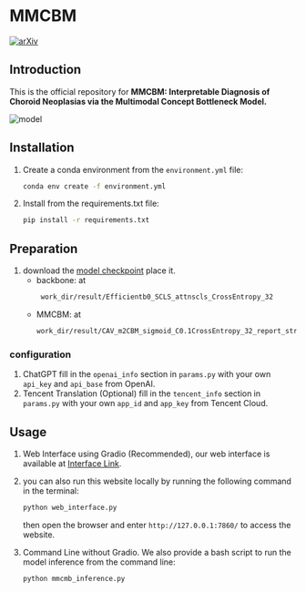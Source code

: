 #  MMCBM 
[![arXiv](https://img.shields.io/badge/arXiv-MMCBM-b31b1b.svg)](https://arxiv.org/abs/2403.05606)


## Introduction
This is the official repository for **MMCBM: Interpretable Diagnosis of Choroid Neoplasias via the Multimodal Concept
Bottleneck Model.**

![model](images/Fig1_v2.png)

## Installation

1. Create a conda environment from the `environment.yml` file:
   ```bash
   conda env create -f environment.yml
   ```

2. Install from the requirements.txt file:
   ```bash
   pip install -r requirements.txt
   ```

## Preparation

1. download
   the [model checkpoint](https://drive.google.com/drive/folders/1YwDhqC_M9ACBnGjn_8IZouWHgJx1ue5Q?usp=drive_link) place
   it.
    + backbone:  at 
      ```bash
       work_dir/result/Efficientb0_SCLS_attnscls_CrossEntropy_32
      ```
    + MMCBM: at 
      ```bash
      work_dir/result/CAV_m2CBM_sigmoid_C0.1CrossEntropy_32_report_strict_add_aow_zero_MM_max
      ```

### configuration

1. ChatGPT
   fill in the `openai_info` section in `params.py` with your own `api_key` and `api_base` from OpenAI.
2. Tencent Translation (Optional)
   fill in the `tencent_info` section in `params.py` with your own `app_id` and `app_key` from Tencent Cloud.

## Usage

1. Web Interface using Gradio (Recommended), our web interface is available
   at [Interface Link](https://mmcbm.liuy.site).
2. you can also run this website locally by running the following command in the terminal:
   ```bash
   python web_interface.py
   ```
   then open the browser and enter `http://127.0.0.1:7860/` to access the website.

2. Command Line without Gradio. We also provide a bash script to run the model inference from the command line:
   ```bash
   python mmcmb_inference.py
   ```